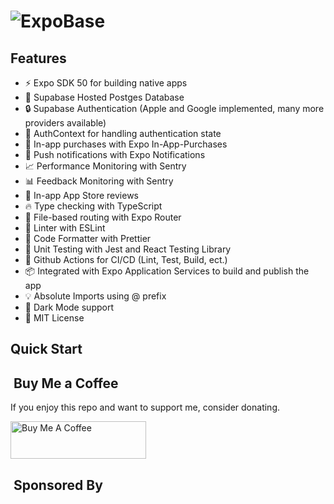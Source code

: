 # ![ExpoBase](_media/noty-v3-logo.png)

## Features

- ⚡ Expo SDK 50 for building native apps
- 🚀 Supabase Hosted Postges Database
- 🔒 Supabase Authentication (Apple and Google implemented, many more providers available)
- 🔐 AuthContext for handling authentication state
- 📱 In-app purchases with Expo In-App-Purchases
- 🔔 Push notifications with Expo Notifications
- 📈 Performance Monitoring with Sentry
- 📊 Feedback Monitoring with Sentry
- 📝 In-app App Store reviews
- 🔥 Type checking with TypeScript
- 📁 File-based routing with Expo Router
- 📏 Linter with ESLint
- 💖 Code Formatter with Prettier
- 🦺 Unit Testing with Jest and React Testing Library
- 📡 Github Actions for CI/CD (Lint, Test, Build, ect.)
- 📦 Integrated with Expo Application Services to build and publish the app
- 💡 Absolute Imports using @ prefix
- 🌈 Dark Mode support
- 📄 MIT License

## Quick Start


##  Buy Me a Coffee

If you enjoy this repo and want to support me, consider donating.<br>

<a href="https://www.buymeacoffee.com/NSF107" target="_blank"><img src="https://cdn.buymeacoffee.com/buttons/v2/default-yellow.png" alt="Buy Me A Coffee" style="height: 60px !important;width: 217px !important;" ></a>

##  Sponsored By